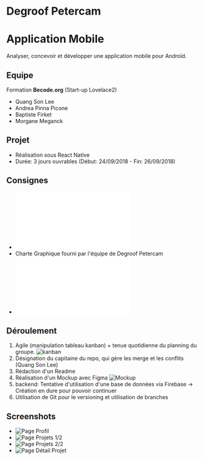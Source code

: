 # Degroof Petercam


# Application Mobile 

Analyser, concevoir et développer une application mobile pour Androïd.


## Equipe

Formation **Becode.org**  (Start-up Lovelace2)
* Quang Son Lee
* Andrea Pinna Picone
* Baptiste Firket
* Morgane Meganck


## Projet

* Réalisation sous React Native 
* Durée: 3 jours ouvrables (Début: 24/09/2018 - Fin: 26/09/2018)


## Consignes 

* ![Consignes](Becode28sept.pdf)
* Charte Graphique fourni par l'équipe de Degroof Petercam
* ![Synthèse du Challenge](DegroofPetercam-challenge2018.pdf)



## Déroulement

1. Agile (manipulation tableau kanban) + tenue quotidienne du planning du groupe.
![kanban](kanbandp.png)  
2. Désignation du capitaine du repo, qui gère les merge et les conflits (Quang Son Lee)
3. Rédaction d'un Readme
4. Réalisation d'un Mockup avec Figma ![Mockup](dpchal.png)
5. backend: Tentative d'utilisation d'une base de données via Firebase -> Création en dure pour pouvoir continuer
6. Utilisation de Git pour le versioning et utilisation de branches


## Screenshots

* ![Page Profil](pageProfil.png)
* ![Page Projets 1/2](pageProjects1.png)
* ![Page Projets 2/2](pageProjects2.png)
* ![Page Détail Projet](pageProjectDetails.png)


